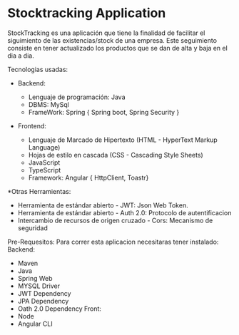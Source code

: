# Stocktracking Application
StockTracking es una aplicación que tiene la finalidad de facilitar el siguimiento de las existencias/stock de una empresa.
Este seguimiento consiste en tener actualizado los productos que se dan de alta y baja en el dia a dia.

Tecnologias usadas:

* Backend:
  * Lenguaje de programación: Java
  * DBMS: MySql
  * FrameWork: Spring { Spring boot, Spring Security }    

* Frontend:
  * Lenguaje de Marcado de Hipertexto (HTML - HyperText Markup Language)
  * Hojas de estilo en cascada (CSS - Cascading Style Sheets)
  * JavaScript
  * TypeScript
  * Framework: Angular { HttpClient, Toastr}

*Otras Herramientas:
  * Herramienta de estándar abierto - JWT: Json Web Token.
  * Herramienta de estándar abierto - Auth 2.0: Protocolo de autentificacion 
  * Intercambio de recursos de origen cruzado - Cors: Mecanismo de seguridad

Pre-Requesitos:
Para correr esta aplicacion necesitaras tener instalado:
Backend:
  * Maven
  * Java
  * Spring Web
  * MYSQL Driver
  * JWT Dependency
  * JPA Dependency
  * Oath 2.0 Dependency
Front:
  * Node
  * Angular CLI


